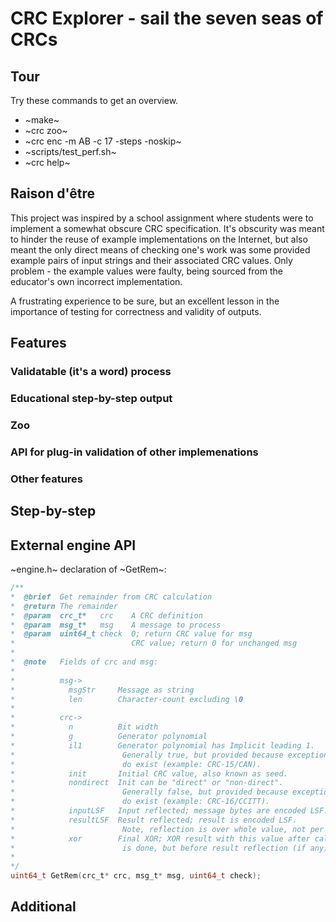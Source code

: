 # CRC Explorer - **sail the seven seas of CRCs**

## Tour

Try these commands to get an overview.

* ~make~
* ~crc zoo~
* ~crc enc -m AB -c 17 -steps -noskip~
* ~scripts/test_perf.sh~
* ~crc help~

## Raison d'être

This project was inspired by a school assignment where students were to implement a somewhat obscure CRC specification. It's obscurity was meant to hinder the reuse of example implementations on the Internet, but also meant the only direct means of checking one's work was some provided example pairs of input strings and their associated CRC values. Only problem - the example values were faulty, being sourced from the educator's own incorrect implementation. 

A frustrating experience to be sure, but an excellent lesson in the importance of testing for correctness and validity of outputs.  

## Features

### Validatable (it's a word) process

### Educational step-by-step output

### Zoo

### API for plug-in validation of other implemenations

### Other features

## Step-by-step

## External engine API

~engine.h~ declaration of ~GetRem~:
~~~c
/**
*  @brief  Get remainder from CRC calculation
*  @return The remainder
*  @param  crc_t*   crc    A CRC definition
*  @param  msg_t*   msg    A message to process
*  @param  uint64_t check  0; return CRC value for msg 
*                          CRC value; return 0 for unchanged msg 
*
*  @note   Fields of crc and msg:
*
*          msg->
*            msgStr     Message as string 
*            len        Character-count excluding \0
*          
*          crc->
*            n          Bit width 
*            g          Generator polynomial
*            il1        Generator polynomial has Implicit leading 1. 
*                        Generally true, but provided because exceptions
*                        do exist (example: CRC-15/CAN).
*            init       Initial CRC value, also known as seed.
*            nondirect  Init can be "direct" or "non-direct".
*                        Generally false, but provided because exceptions
*                        do exist (example: CRC-16/CCITT).
*            inputLSF   Input reflected; message bytes are encoded LSF.
*            resultLSF  Result reflected; result is encoded LSF.
*                        Note, reflection is over whole value, not per byte. 
*            xor        Final XOR; XOR result with this value after calculation
*                        is done, but before result reflection (if any). 
*
*/
uint64_t GetRem(crc_t* crc, msg_t* msg, uint64_t check);
~~~

## Additional

